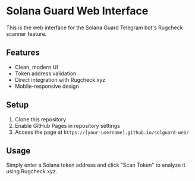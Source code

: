 # Solana Guard Web Interface

This is the web interface for the Solana Guard Telegram bot's Rugcheck scanner feature.

## Features
- Clean, modern UI
- Token address validation
- Direct integration with Rugcheck.xyz
- Mobile-responsive design

## Setup
1. Clone this repository
2. Enable GitHub Pages in repository settings
3. Access the page at `https://[your-username].github.io/solguard-web/`

## Usage
Simply enter a Solana token address and click "Scan Token" to analyze it using Rugcheck.xyz.
